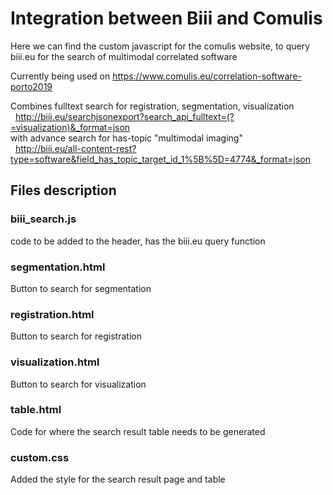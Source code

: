 # Integration between Biii and Comulis

Here we can find the custom javascript for the comulis website, to query biii.eu for the search of multimodal correlated software

Currently being used on https://www.comulis.eu/correlation-software-porto2019

Combines fulltext search for registration, segmentation, visualization  \
&nbsp; http://biii.eu/searchjsonexport?search_api_fulltext=(?=visualization)&_format=json  \
with advance search for has-topic "multimodal imaging"  \
&nbsp; http://biii.eu/all-content-rest?type=software&field_has_topic_target_id_1%5B%5D=4774&_format=json

## Files description

### biii_search.js
code to be added to the header, has the biii.eu query function


### segmentation.html
Button to search for segmentation


### registration.html
Button to search for registration


### visualization.html
Button to search for visualization


### table.html
Code for where the search result table needs to be generated


### custom.css
Added the style for the search result page and table
